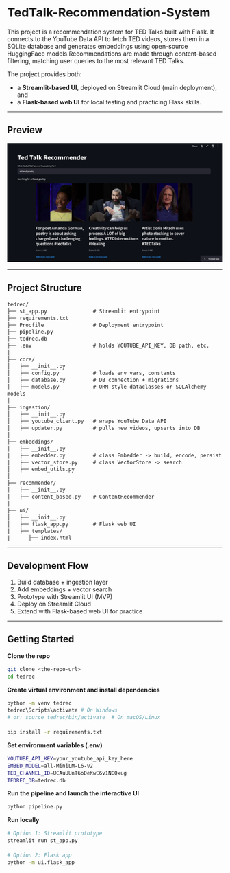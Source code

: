 # TedTalk-Recommendation-System
This project is a recommendation system for TED Talks built with Flask. It connects to the YouTube Data API to fetch TED videos, stores them in a SQLite database and generates embeddings using open-source HuggingFace models.Recommendations are made through content-based filtering, matching user queries to the most relevant TED Talks. 

The project provides both:
- a **Streamlit-based UI**, deployed on Streamlit Cloud (main deployment), and  
- a **Flask-based web UI** for local testing and practicing Flask skills.  

---
## Preview

![Demo Screenshot](core/screenshot.png)

---

## Project Structure

    tedrec/
    ├── st_app.py               # Streamlit entrypoint
    ├── requirements.txt
    ├── Procfile                # Deployment entrypoint
    ├── pipeline.py
    ├── tedrec.db
    ├── .env                    # holds YOUTUBE_API_KEY, DB path, etc.
    │
    ├── core/
    │   ├── __init__.py
    │   ├── config.py           # loads env vars, constants
    │   ├── database.py         # DB connection + migrations
    │   ├── models.py           # ORM-style dataclasses or SQLAlchemy models
    │
    ├── ingestion/
    │   ├── __init__.py
    │   ├── youtube_client.py   # wraps YouTube Data API
    │   ├── updater.py          # pulls new videos, upserts into DB
    │
    ├── embeddings/
    │   ├── __init__.py
    │   ├── embedder.py         # class Embedder -> build, encode, persist
    │   ├── vector_store.py     # class VectorStore -> search 
    │   ├── embed_utils.py     
    │
    ├── recommender/
    │   ├── __init__.py
    │   ├── content_based.py    # ContentRecommender
    │
    ├── ui/
    │   ├── __init__.py
    │   ├── flask_app.py        # Flask web UI
    |   ├── templates/
    |      ├── index.html 

---

## Development Flow

1. Build database + ingestion layer  
2. Add embeddings + vector search  
3. Prototype with Streamlit UI (MVP)
4. Deploy on Streamlit Cloud 
5. Extend with Flask-based web UI for practice 

---

## Getting Started

**Clone the repo**
```bash
git clone <the-repo-url>
cd tedrec
```

**Create virtual environment and install dependencies**
```bash
python -m venv tedrec
tedrec\Scripts\activate # On Windows
# or: source tedrec/bin/activate  # On macOS/Linux

pip install -r requirements.txt
```

**Set environment variables (.env)**
```bash
YOUTUBE_API_KEY=your_youtube_api_key_here
EMBED_MODEL=all-MiniLM-L6-v2
TED_CHANNEL_ID=UCAuUUnT6oDeKwE6v1NGQxug
TEDREC_DB=tedrec.db
```

**Run the pipeline and launch the interactive UI**
```bash
python pipeline.py
```

**Run locally**
```bash
# Option 1: Streamlit prototype
streamlit run st_app.py

# Option 2: Flask app
python -m ui.flask_app
```
